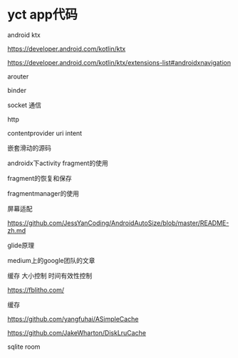 # yct app代码

android ktx

https://developer.android.com/kotlin/ktx

https://developer.android.com/kotlin/ktx/extensions-list#androidxnavigation

arouter

binder 

socket 通信

http

contentprovider uri intent


嵌套滑动的源码

androidx下activity fragment的使用

fragment的恢复和保存

fragmentmanager的使用

屏幕适配

https://github.com/JessYanCoding/AndroidAutoSize/blob/master/README-zh.md

glide原理

medium上的google团队的文章

缓存 大小控制 时间有效性控制

https://fblitho.com/

缓存

https://github.com/yangfuhai/ASimpleCache

https://github.com/JakeWharton/DiskLruCache

sqlite room